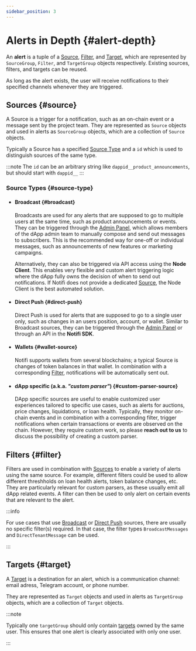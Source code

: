 ```yaml
---
sidebar_position: 3
---
```


# Alerts in Depth {#alert-depth}

An **alert** is a tuple of a [Source](#source), [Filter](#filter), and [Target](#target), which are represented by `SourceGroup`, `Filter`, and `TargetGroup` objects respectively. Existing sources, filters, and targets can be reused.

As long as the alert exists, the user will receive notifications to their specified channels whenever they are triggered.

## Sources {#source}

A Source is a trigger for a notification, such as an on-chain event or a message sent by the project team.
They are represented as `Source` objects and used in alerts as `SourceGroup` objects, which are a collection of `Source` objects.

Typically a Source has a specified [Source Type](#source-type) and a `id` which is used to distinguish sources of the same type.

:::note
The `id` can be an arbitrary string like `dappid__product_announcements`, but should start with `dappid__`
:::

### Source Types {#source-type}

- #### Broadcast {#broadcast}

  Broadcasts are used for any alerts that are supposed to go to multiple users at the same time, such as product announcements or events.
  They can be triggered through the [Admin Panel](https://admin.dev.notifi.network), which allows members of the dApp admin team to manually compose and send out messages to subscribers. This is the recommended way for one-off or individual messages, such as announcements of new features or marketing campaigns.

  Alternatively, they can also be triggered via API access using the **Node Client**. This enables very flexible and custom alert triggering logic where the dApp fully owns the decision of when to send out notifications. If Notifi does not provide a dedicated [Source](alert-intro#source), the Node Client is the best automated solution.

- #### Direct Push {#direct-push}

  Direct Push is used for alerts that are supposed to go to a single user only, such as changes in an users position, account, or wallet.
  Similar to Broadcast sources, they can be triggered through the [Admin Panel](https://admin.dev.notifi.network) or through an API in the **Notifi SDK**.

- #### Wallets {#wallet-source}

  Notifi supports wallets from several blockchains; a typical Source is changes of token balances in that wallet. In combination with a corresponding [Filter](#filter), notifications will be automatically sent out.

- #### dApp specific (a.k.a. _"custom parser"_) {#custom-parser-source}

  DApp specific sources are useful to enable customized user experiences tailored to specific use cases, such as alerts for auctions, price changes, liquidations, or loan health. Typically, they monitor on-chain events and in combination with a corresponding filter, trigger notifications when certain transactions or events are observed on the chain.
  However, they require custom work, so please **reach out to us** to discuss the possibility of creating a custom parser.


## Filters {#filter}

Filters are used in combination with [Sources](#source) to enable a variety of alerts using the same source.
For example, different filters could be used to allow different threshholds on loan health alerts, token balance changes, etc.
They are particularly relevant for custom parsers, as these usually emit all dApp related events. A filter can then be used to only alert on certain events that are relevant to the alert.

:::info

For use cases that use [Broadcast](#broadcast) or [Direct Push](#direct-push) sources, there are usually no specific filter(s) required. In that case, the filter types `BroadcastMessages` and `DirectTenantMessage` can be used.

:::

## Targets {#target}

A [Target](#target) is a destination for an alert, which is a communication channel: email adress, Telegram account, or phone number.

They are represented as `Target` objects and used in alerts as `TargetGroup` objects, which are a collection of `Target` objects.

:::note

Typically one `targetGroup` should only contain [targets](#target) owned by the same user. This ensures that one alert is clearly associated with only one user.

:::









<!--
What to cover:

- what are notifi accounts, how does wallet -> notifi account association work
- what are source, filter, targets, alerts
- highlevel things that need to be done: UI for subscribe, creation of source/filters/targets, triggering alerts (manual vs. automatic)

-->
